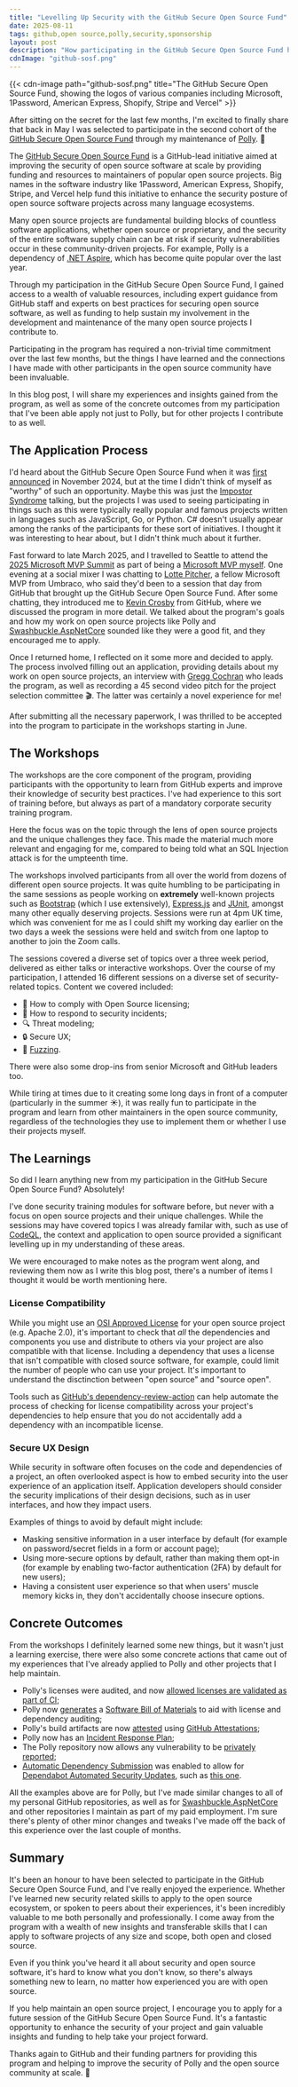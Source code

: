 ```yaml
---
title: "Levelling Up Security with the GitHub Secure Open Source Fund"
date: 2025-08-11
tags: github,open source,polly,security,sponsorship
layout: post
description: "How participating in the GitHub Secure Open Source Fund has levelled-up security for my open source projects."
cdnImage: "github-sosf.png"
---
```


{{< cdn-image path="github-sosf.png" title="The GitHub Secure Open Source Fund, showing the logos of various companies including Microsoft, 1Password, American Express, Shopify, Stripe and Vercel" >}}

After sitting on the secret for the last few months, I'm excited to finally share that back in May I was selected to participate
in the second cohort of the [GitHub Secure Open Source Fund][github-sosf-session-2] through my maintenance of [Polly][polly]. 🎉

The [GitHub Secure Open Source Fund][github-sosf] is a GitHub-lead initiative aimed at improving the security of open source software
at scale by providing funding and resources to maintainers of popular open source projects. Big names in the software industry like
1Password, American Express, Shopify, Stripe, and Vercel help fund this initiative to enhance the security posture of open source
software projects across many language ecosystems.

Many open source projects are fundamental building blocks of countless software applications, whether open source or proprietary, and
the security of the entire software supply chain can be at risk if security vulnerabilities occur in these community-driven projects.
For example, Polly is a dependency of [.NET Aspire][aspire], which has become quite popular over the last year.

Through my participation in the GitHub Secure Open Source Fund, I gained access to a wealth of valuable resources, including expert
guidance from GitHub staff and experts on best practices for securing open source software, as well as funding to help sustain my
involvement in the development and maintenance of the many open source projects I contribute to.

<!--more-->

Participating in the program has required a non-trivial time commitment over the last few months, but the things I have learned and
the connections I have made with other participants in the open source community have been invaluable.

In this blog post, I will share my experiences and insights gained from the program, as well as some of the concrete outcomes from my
participation that I've been able apply not just to Polly, but for other projects I contribute to as well.

## The Application Process

I'd heard about the GitHub Secure Open Source Fund when it was [first announced][github-sosf-annoucement] in November 2024, but at the
time I didn't think of myself as "worthy" of such an opportunity. Maybe this was just the [Impostor Syndrome][impostor-syndrome] talking,
but the projects I was used to seeing participating in things such as this were typically really popular and famous projects written in
languages such as JavaScript, Go, or Python. C# doesn't usually appear among the ranks of the participants for these sort of initiatives.
I thought it was interesting to hear about, but I didn't think much about it further.

Fast forward to late March 2025, and I travelled to Seattle to attend the [2025 Microsoft MVP Summit][mvp-summit-2025] as part of being
a [Microsoft MVP myself][mvp]. One evening at a social mixer I was chatting to [Lotte Pitcher][lotte-pitcher], a fellow Microsoft MVP
from Umbraco, who said they'd been to a session that day from GitHub that brought up the GitHub Secure Open Source Fund. After some
chatting, they introduced me to [Kevin Crosby][kevin-crosby] from GitHub, where we discussed the program in more detail. We talked about
the program's goals and how my work on open source projects like Polly and [Swashbuckle.AspNetCore][swashbuckle] sounded like they were
a good fit, and they encouraged me to apply.

Once I returned home, I reflected on it some more and decided to apply. The process involved filling out an application, providing
details about my work on open source projects, an interview with [Gregg Cochran][gregg-cochran] who leads the program, as well as
recording a 45 second video pitch for the project selection committee 🎬. The latter was certainly a novel experience for me!

After submitting all the necessary paperwork, I was thrilled to be accepted into the program to participate in the workshops starting in June.

## The Workshops

The workshops are the core component of the program, providing participants with the opportunity to learn from GitHub experts and
improve their knowledge of security best practices. I've had experience to this sort of training before, but always as part of a
mandatory corporate security training program.

Here the focus was on the topic through the lens of open source projects and the unique challenges they face. This made the material
much more relevant and engaging for me, compared to being told what an SQL Injection attack is for the umpteenth time.

The workshops involved participants from all over the world from dozens of different open source projects. It was quite humbling to be
participating in the same sessions as people working on __extremely__ well-known projects such as [Bootstrap][bootstrap] (which I use
extensively), [Express.js][expressjs] and [JUnit][junit], amongst many other equally deserving projects. Sessions were run at 4pm UK
time, which was convenient for me as I could shift my working day earlier on the two days a week the sessions were held and switch
from one laptop to another to join the Zoom calls.

The sessions covered a diverse set of topics over a three week period, delivered as either talks or interactive workshops. Over the
course of my participation, I attended 16 different sessions on a diverse set of security-related topics. Content we covered included:

- 📄 How to comply with Open Source licensing;
- 🚨 How to respond to security incidents;
- 🔍 Threat modeling;
- 🔒 Secure UX;
- 🐻 [Fuzzing][fuzzing].

There were also some drop-ins from senior Microsoft and GitHub leaders too.

While tiring at times due to it creating some long days in front of a computer (particularly in the summer ☀️), it was really fun to
participate in the program and learn from other maintainers in the open source community, regardless of the technologies they use to
implement them or whether I use their projects myself.

## The Learnings

So did I learn anything new from my participation in the GitHub Secure Open Source Fund? Absolutely!

I've done security training modules for software before, but never with a focus on open source projects and their unique challenges.
While the sessions may have covered topics I was already familar with, such as use of [CodeQL][codeql], the context and application
to open source provided a significant levelling up in my understanding of these areas.

We were encouraged to make notes as the program went along, and reviewing them now as I write this blog post, there's a number of items
I thought it would be worth mentioning here.

### License Compatibility

While you might use an [OSI Approved License][osi-licences] for your open source project (e.g. Apache 2.0), it's important to check
that _all_ the dependencies and components you use and distribute to others via your project are also compatible with that license.
Including a dependency that uses a license that isn't compatible with closed source software, for example, could limit the number of
people who can use your project. It's important to understand the disctinction between "open source" and "source open".

Tools such as [GitHub's dependency-review-action][dependency-review-action] can help automate the process of checking for license
compatibility across your project's dependencies to help ensure that you do not accidentally add a dependency with an incompatible license.

### Secure UX Design

While security in software often focuses on the code and dependencies of a project, an often overlooked aspect is how to embed
security into the user experience of an application itself. Application developers should consider the security implications of their
design decisions, such as in user interfaces, and how they impact users.

Examples of things to avoid by default might include:

- Masking sensitive information in a user interface by default (for example on password/secret fields in a form or account page);
- Using more-secure options by default, rather than making them opt-in (for example by enabling two-factor authentication (2FA) by default for new users);
- Having a consistent user experience so that when users' muscle memory kicks in, they don't accidentally choose insecure options.

## Concrete Outcomes

From the workshops I definitely learned some new things, but it wasn't just a learning exercise, there were also some concrete actions
that came out of my experiences that I've already applied to Polly and other projects that I help maintain.

- Polly's licenses were audited, and now [allowed licenses are validated as part of CI][license-audit];
- Polly now [generates][generate-sbom] a [Software Bill of Materials][sbom] to aid with license and dependency auditing;
- Polly's build artifacts are now [attested][attestation] using [GitHub Attestations][github-attestations];
- Polly now has an [Incident Response Plan][irp];
- The Polly repository now allows any vulnerability to be [privately reported][security-policy];
- [Automatic Dependency Submission][automatic-dependency-submission] was enabled to allow for
  [Dependabot Automated Security Updates][dependabot-security-updates], such as [this one][security-update].

All the examples above are for Polly, but I've made similar changes to all of my personal GitHub repositories, as well as for
[Swashbuckle.AspNetCore][swashbuckle] and other repositories I maintain as part of my paid employment. I'm sure there's plenty of other
minor changes and tweaks I've made off the back of this experience over the last couple of months.

## Summary

It's been an honour to have been selected to participate in the GitHub Secure Open Source Fund, and I've really enjoyed the experience.
Whether I've learned new security related skills to apply to the open source ecosystem, or spoken to peers about their experiences, it's
been incredibly valuable to me both personally and professionally. I come away from the program with a wealth of new insights and transferable
skills that I can apply to software projects of any size and scope, both open and closed source.

Even if you think you've heard it all about security and open source software, it's hard to know what you don't know, so there's always
something new to learn, no matter how experienced you are with open source.

If you help maintain an open source project, I encourage you to apply for a future session of the GitHub Secure Open Source Fund. It's a
fantastic opportunity to enhance the security of your project and gain valuable insights and funding to help take your project forward.

Thanks again to GitHub and their funding partners for providing this program and helping to improve the security of Polly and the open
source community at scale. 💖

[aspire]: https://github.com/dotnet/aspire "The .NET Aspire project on GitHub"
[attestation]: https://github.com/App-vNext/Polly/pull/2647 "Attest artifacts"
[automatic-dependency-submission]: https://docs.github.com/code-security/supply-chain-security/understanding-your-software-supply-chain/configuring-automatic-dependency-submission-for-your-repository "Configuring automatic dependency submission for your repository"
[bootstrap]: https://getbootstrap.com/ "The Bootstrap website"
[codeql]: https://codeql.github.com/ "CodeQL"
[dependabot-security-updates]: https://docs.github.com/code-security/dependabot/dependabot-security-updates/about-dependabot-security-updates "About Dependabot security updates"
[dependency-review-action]: https://github.com/actions/dependency-review-action "GitHub's dependency-review-action"
[gregg-cochran]: https://github.com/dubsopenhub "Gregg Cochran's GitHub profile"
[expressjs]: https://expressjs.com/ "The Express.js website"
[fuzzing]: https://en.wikipedia.org/wiki/Fuzzing "Fuzzing on Wikipedia"
[github-attestations]: https://docs.github.com/actions/how-tos/secure-your-work/use-artifact-attestations/use-artifact-attestations "Using artifact attestations to establish provenance for builds"
[github-sosf]: https://resources.github.com/github-secure-open-source-fund/ "GitHub Secure Open Source Fund"
[github-sosf-annoucement]: https://github.blog/news-insights/company-news/announcing-github-secure-open-source-fund/ "Announcing GitHub Secure Open Source Fund: Help secure the open source ecosystem for everyone"
[github-sosf-session-2]: https://github.blog/open-source/maintainers/securing-the-supply-chain-at-scale-starting-with-71-important-open-source-projects/ "Securing the supply chain at scale: Starting with 71 important open source projects"
[generate-sbom]: https://github.com/App-vNext/Polly/pull/2640 "Generate SBOM"
[impostor-syndrome]: https://en.wikipedia.org/wiki/Impostor_syndrome "Impostor syndrome on Wikipedia"
[irp]: https://github.com/App-vNext/Polly/pull/2661 "Add incident response plan"
[junit]: https://junit.org/ "The JUnit website"
[kevin-crosby]: https://github.com/kevincrosby "Kevin Crosby's GitHub profile"
[license-audit]: https://github.com/App-vNext/Polly/pull/2641 "Specify allowed licenses"
[lotte-pitcher]: https://github.com/lottepitcher "Lotte Pitcher's GitHub profile"
[mvp]: http://martincostello.com/mvp "Martin Costello's MVP profile"
[mvp-summit-2025]: https://techcommunity.microsoft.com/blog/mvp-blog/a-recap-of-the-mvp-summit-2025/4403230 "A Recap of the MVP Summit 2025"
[osi-licences]: https://opensource.org/licenses "OSI Approved Licenses"
[polly]: https://github.com/App-vNext/Polly "The Polly project on GitHub"
[sbom]: https://en.wikipedia.org/wiki/Software_supply_chain "Software supply chain on Wikipedia"
[security-policy]: https://github.com/App-vNext/Polly/security/policy "Polly's security policy"
[security-update]: https://github.com/App-vNext/Polly/pull/2681 "Bump System.Text.Json from 8.0.0 to 9.0.7"
[swashbuckle]: https://github.com/domaindrivendev/Swashbuckle.AspNetCore "The Swashbuckle.AspNetCore project on GitHub"
